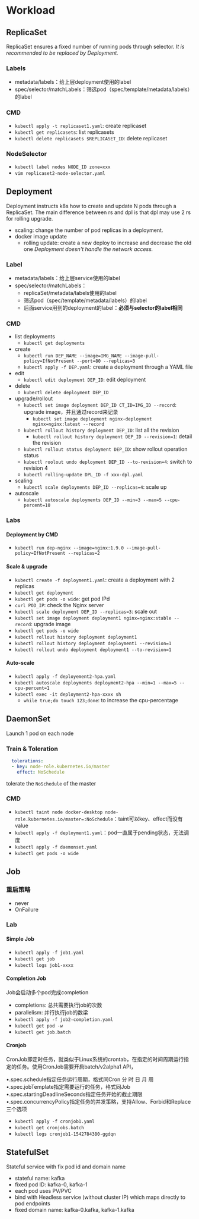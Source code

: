 # Workload
## ReplicaSet
ReplicaSet ensures a fixed number of running pods through selector.
*It is recommended to be replaced by Deployment.*

### Labels

- metadata/labels：给上层deployment使用的label
- spec/selector/matchLabels：筛选pod（spec/template/metadata/labels）的label

### CMD

- `kubectl apply -t replicaset1.yaml`: create replicaset
- `kubectl get replicasets`: list replicasets
- `kubectl delete replicasets $REPLICASET_ID`: delete replicaset

### NodeSelector
- `kubectl label nodes NODE_ID zone=xxx`
- `vim replicaset2-node-selector.yaml`


## Deployment
Deployment instructs k8s how to create and update N pods through a ReplicaSet.
The main difference between rs and dpl is that dpl may use 2 rs for rolling upgrade. 
- scaling: change the number of pod replicas in a deployment.
- docker image update
  - rolling update: create a new deploy to increase and decrease the old one
*Deployment doesn't handle the network access.*

### Label
- metadata/labels：给上层service使用的label
- spec/selector/matchLabels：
  - replicaSet/metadata/labels使用的label
  - 筛选pod（spec/template/metadata/labels）的label
  - 后面service用到的deployment的label：**必须与selector的label相同**

### CMD
- list deployments
  - `kubectl get deployments`
- create
  - `kubectl run DEP_NAME --image=IMG_NAME --image-pull-policy=IfNotPresent --port=80 --replicas=3`
  - `kubectl apply -f DEP.yaml`: create a deployment through a YAML file
- edit
  - `kubectl edit deployment DEP_ID`: edit deployment
- delete
  - `kubectl delete deployment DEP_ID`
- upgrade/rollout
  - `kubectl set image deployment DEP_ID CT_ID=IMG_ID --record`: upgrade image，并且通过record来记录
    -  `kubectl set image deployment nginx-deployment nginx=nginx:latest --record`
  - `kubectl rollout history deployment DEP_ID`: list all the revision
    - `kubectl rollout history deployment DEP_ID --revision=1`: detail the revision
  - `kubectl rollout status deployment DEP_ID`: show rollout operation status
  - `kubectl roolout undo deployment DEP_ID --to-revision=4`: switch to revision 4
  - `kubectl rolling-update DPL_ID -f xxx-dpl.yaml`
- scaling
  - `kubectl scale deployments DEP_ID --replicas=4`: scale up
- autoscale
  - `kubectl autoscale deployments DEP_ID --min=3 --max=5 --cpu-percent=10`

### Labs

#### Deployment by CMD
- `kubectl run dep-nginx --image=nginx:1.9.0 --image-pull-policy=IfNotPresent --replicas=2`

#### Scale & upgrade
- `kubectl create -f deployment1.yaml`: create a deployment with 2 replicas
- `kubectl get deployment`
- `kubectl get pods -o wide`: get pod IPd
- `curl POD_IP`: check the Nginx server
- `kubectl scale deployment DEP_ID --replicas=3`: scale out
- `kubectl set image deployment deployment1 nginx=nginx:stable --record`: upgrade image
- `kubectl get pods -o wide`
- `kubectl rollout history deployment deployment1`
- `kubectl rollout history deployment deployment1 --revision=1`
- `kubectl rollout undo deployment deployment1 --to-revision=1`

#### Auto-scale
- `kubectl apply -f deployement2-hpa.yaml`
- `kubectl autoscale deployments deployment2-hpa --min=1 --max=5 --cpu-percent=1`
- `kubectl exec -it deployment2-hpa-xxxx sh`
  - `while true;do touch 123;done`: to increase the cpu-percentage 
  


## DaemonSet
Launch 1 pod on each node

### Train & Toleration
```yaml
  tolerations:
  - key: node-role.kubernetes.io/master
    effect: NoSchedule
```
tolerate the `NoSchedule` of the master  

### CMD
- `kubectl taint node docker-desktop node-role.kubernetes.io/master=:NoSchedule`：taint可以key、effect而没有value
- `kubectl apply -f deployment1.yaml`：pod一直属于pending状态，无法调度
- `kubectl apply -f daemonset.yaml`
- `kubectl get pods -o wide`


## Job
### 重启策略
- never
- OnFailure

### Lab
#### Simple Job
- `kubectl apply -f job1.yaml`
- `kubectl get job`
- `kubectl logs job1-xxxx`

#### Completion Job
Job会启动多个pod完成completion
- completions: 总共需要执行job的次数
- parallelism: 并行执行job的数梁
- `kubectl apply -f job2-completion.yaml`
- `kubectl get pod -w`
- `kubectl get job.batch`


#### Cronjob
CronJob即定时任务，就类似于Linux系统的crontab，在指定的时间周期运行指定的任务。使用CronJob需要开启batch/v2alpha1 API，

•.spec.schedule指定任务运行周期，格式同Cron                 分  时  日  月  周
•.spec.jobTemplate指定需要运行的任务，格式同Job
•.spec.startingDeadlineSeconds指定任务开始的截止期限
•.spec.concurrencyPolicy指定任务的并发策略，支持Allow、Forbid和Replace三个选项

- `kubectl apply -f cronjob1.yaml`
- `kubectl get cronjobs.batch`
- `kubectl logs cronjob1-1542784380-ggdqn`


## StatefulSet
Stateful service with fix pod id and domain name
- stateful name: kafka
- fixed pod ID: kafka-0, kafka-1
- each pod uses PV/PVC
- bind with Headless service (without cluster IP) which maps directly to pod endpoints
- fixed domain name: kafka-0.kafka, kafka-1.kafka

